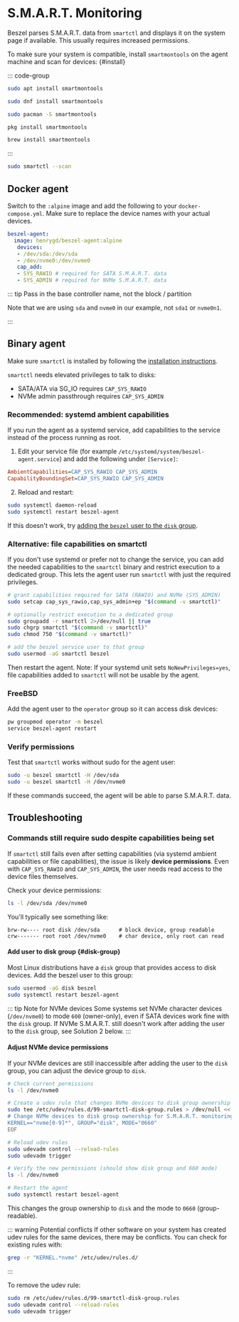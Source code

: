 # S.M.A.R.T. Monitoring

Beszel parses S.M.A.R.T. data from `smartctl` and displays it on the system page if available. This usually requires increased permissions.

To make sure your system is compatible, install `smartmontools` on the agent machine and scan for devices: {#install}


::: code-group 

```bash [Debian/Ubuntu]
sudo apt install smartmontools
```

```bash [Fedora]
sudo dnf install smartmontools
```

```bash [Arch]
sudo pacman -S smartmontools
```

```bash [FreeBSD]
pkg install smartmontools
```

```bash [macOS]
brew install smartmontools
```

:::


```bash
sudo smartctl --scan
```

## Docker agent

Switch to the `:alpine` image and add the following to your `docker-compose.yml`. Make sure to replace the device names with your actual devices.

```yaml
beszel-agent:
  image: henrygd/beszel-agent:alpine
   devices:
   - /dev/sda:/dev/sda
   - /dev/nvme0:/dev/nvme0
   cap_add:
   - SYS_RAWIO # required for SATA S.M.A.R.T. data
   - SYS_ADMIN # required for NVMe S.M.A.R.T. data
```

::: tip Pass in the base controller name, not the block / partition

Note that we are using `sda` and `nvme0` in our example, not `sda1` or `nvme0n1`.

:::

## Binary agent

Make sure `smartctl` is installed by following the [installation instructions](#install).

`smartctl` needs elevated privileges to talk to disks:

- SATA/ATA via SG_IO requires `CAP_SYS_RAWIO`
- NVMe admin passthrough requires `CAP_SYS_ADMIN`

### Recommended: systemd ambient capabilities

If you run the agent as a systemd service, add capabilities to the service instead of the process running as root.

1. Edit your service file (for example `/etc/systemd/system/beszel-agent.service`) and add the following under `[Service]`:

```ini
AmbientCapabilities=CAP_SYS_RAWIO CAP_SYS_ADMIN
CapabilityBoundingSet=CAP_SYS_RAWIO CAP_SYS_ADMIN
```

2. Reload and restart:

```bash
sudo systemctl daemon-reload
sudo systemctl restart beszel-agent
```

If this doesn't work, try [adding the `beszel` user to the `disk` group](#disk-group).

### Alternative: file capabilities on smartctl 

If you don't use systemd or prefer not to change the service, you can add the needed capabilities to the `smartctl` binary and restrict execution to a dedicated group. This lets the agent user run `smartctl` with just the required privileges.

```bash
# grant capabilities required for SATA (RAWIO) and NVMe (SYS_ADMIN)
sudo setcap cap_sys_rawio,cap_sys_admin+ep "$(command -v smartctl)"

# optionally restrict execution to a dedicated group
sudo groupadd -r smartctl 2>/dev/null || true
sudo chgrp smartctl "$(command -v smartctl)"
sudo chmod 750 "$(command -v smartctl)"

# add the beszel service user to that group
sudo usermod -aG smartctl beszel
```

Then restart the agent. Note: If your systemd unit sets `NoNewPrivileges=yes`, file capabilities added to `smartctl` will not be usable by the agent.

### FreeBSD

Add the agent user to the `operator` group so it can access disk devices:

```sh
pw groupmod operator -m beszel
service beszel-agent restart
```

### Verify permissions

Test that `smartctl` works without sudo for the agent user:

```bash
sudo -u beszel smartctl -H /dev/sda
sudo -u beszel smartctl -H /dev/nvme0
```

If these commands succeed, the agent will be able to parse S.M.A.R.T. data.

## Troubleshooting

### Commands still require sudo despite capabilities being set

If `smartctl` still fails even after setting capabilities (via systemd ambient capabilities or file capabilities), the issue is likely **device permissions**. Even with `CAP_SYS_RAWIO` and `CAP_SYS_ADMIN`, the user needs read access to the device files themselves.

Check your device permissions:

```bash
ls -l /dev/sda /dev/nvme0
```

You'll typically see something like:

```
brw-rw---- root disk /dev/sda      # block device, group readable
crw------- root root /dev/nvme0    # char device, only root can read
```

#### Add user to disk group {#disk-group}

Most Linux distributions have a `disk` group that provides access to disk devices. Add the beszel user to this group:

```bash
sudo usermod -aG disk beszel
sudo systemctl restart beszel-agent
```

::: tip Note for NVMe devices
Some systems set NVMe character devices (`/dev/nvme0`) to mode `600` (owner-only), even if SATA devices work fine with the `disk` group. If NVMe S.M.A.R.T. still doesn't work after adding the user to the `disk` group, see Solution 2 below.
:::

#### Adjust NVMe device permissions 

If your NVMe devices are still inaccessible after adding the user to the `disk` group, you can adjust the device group to `disk`.

```bash
# Check current permissions
ls -l /dev/nvme0

# Create a udev rule that changes NVMe devices to disk group ownership
sudo tee /etc/udev/rules.d/99-smartctl-disk-group.rules > /dev/null << 'EOF'
# Change NVMe devices to disk group ownership for S.M.A.R.T. monitoring
KERNEL=="nvme[0-9]*", GROUP="disk", MODE="0660"
EOF

# Reload udev rules
sudo udevadm control --reload-rules
sudo udevadm trigger

# Verify the new permissions (should show disk group and 660 mode)
ls -l /dev/nvme0

# Restart the agent
sudo systemctl restart beszel-agent
```

This changes the group ownership to `disk` and the mode to `0660` (group-readable).

::: warning Potential conflicts
If other software on your system has created udev rules for the same devices, there may be conflicts. You can check for existing rules with:

```bash
grep -r "KERNEL.*nvme" /etc/udev/rules.d/
```

:::

To remove the udev rule:

```bash
sudo rm /etc/udev/rules.d/99-smartctl-disk-group.rules
sudo udevadm control --reload-rules
sudo udevadm trigger
```


